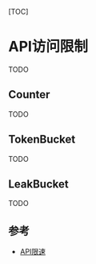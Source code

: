 [TOC]

# API访问限制

TODO

## Counter

TODO

## TokenBucket

TODO

## LeakBucket

TODO

## 参考

- [API限速](https://soulmachine.gitbooks.io/system-design/content/cn/api-rate-limiting.html)

